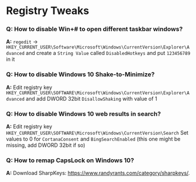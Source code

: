 # Registry Tweaks

### **Q: How to disable Win+# to open different taskbar windows?**

**A:** `regedit` -> `HKEY_CURRENT_USER\Software\Microsoft\Windows\CurrentVersion\Explorer\Advanced` and create a `String Value` called `DisabledHotkeys` and put `123456789` in it



### **Q: How to disable Windows 10 Shake-to-Minimize?**

**A:** Edit registry key `HKEY_CURRENT_USER\SOFTWARE\Microsoft\Windows\CurrentVersion\Explorer\Advanced` and add DWORD 32bit `DisallowShaking` with value of 1


### **Q: How to disable Windows 10 web results in search?**

**A:** Edit registry key `HKEY_CURRENT_USER\SOFTWARE\Microsoft\Windows\CurrentVersion\Search` Set values to 0 for `CortanaConsent` and `BingSearchEnabled` (this one might be missing, add DWORD 32bit if so)

### **Q: How to remap CapsLock on Windows 10?**
**A:** Download SharpKeys: https://www.randyrants.com/category/sharpkeys/. 
